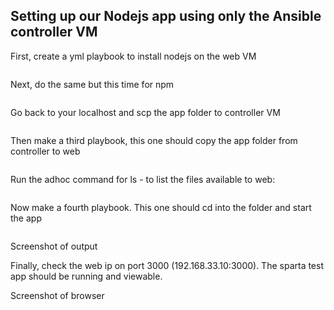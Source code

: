## Setting up our Nodejs app using only the Ansible controller VM

First, create a yml playbook to install nodejs on the web VM
```

```

Next, do the same but this time for npm

```

```

Go back to your localhost and scp the app folder to controller VM

```

```

Then make a third playbook, this one should copy the app folder from controller to web

```

```

Run the adhoc command for ls - to list the files available to web:

```

```

Now make a fourth playbook. This one should cd into the folder and start the app

```

```

Screenshot of output


Finally, check the web ip on port 3000 (192.168.33.10:3000). The sparta test app should be running and viewable.

Screenshot of browser